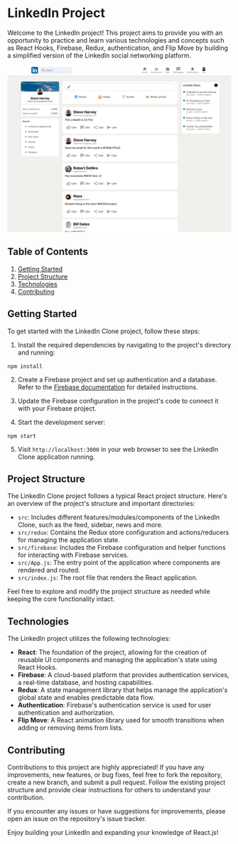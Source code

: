 # LinkedIn Project

Welcome to the LinkedIn project! This project aims to provide you with an opportunity to practice and learn various technologies and concepts such as React Hooks, Firebase, Redux, authentication, and Flip Move by building a simplified version of the LinkedIn social networking platform.

![Preview](https://github.com/mrezaamini/React-Bootcamp/blob/main/linkedin-project/FinalLook.png)

## Table of Contents

1. [Getting Started](#getting-started)
2. [Project Structure](#project-structure)
3. [Technologies](#technologies)
4. [Contributing](#contributing)

## Getting Started

To get started with the LinkedIn Clone project, follow these steps:

1. Install the required dependencies by navigating to the project's directory and running:

```shell
npm install
```

2. Create a Firebase project and set up authentication and a database. Refer to the [Firebase documentation](https://firebase.google.com/docs) for detailed instructions.

3. Update the Firebase configuration in the project's code to connect it with your Firebase project.

4. Start the development server:

```shell
npm start
```

5. Visit `http://localhost:3000` in your web browser to see the LinkedIn Clone application running.

## Project Structure

The LinkedIn Clone project follows a typical React project structure. Here's an overview of the project's structure and important directories:

- `src`: Includes different features/modules/components of the LinkedIn Clone, such as the feed, sidebar, news and more.
- `src/redux`: Contains the Redux store configuration and actions/reducers for managing the application state.
- `src/firebase`: Includes the Firebase configuration and helper functions for interacting with Firebase services.
- `src/App.js`: The entry point of the application where components are rendered and routed.
- `src/index.js`: The root file that renders the React application.

Feel free to explore and modify the project structure as needed while keeping the core functionality intact.

## Technologies

The LinkedIn project utilizes the following technologies:

- **React**: The foundation of the project, allowing for the creation of reusable UI components and managing the application's state using React Hooks.
- **Firebase**: A cloud-based platform that provides authentication services, a real-time database, and hosting capabilities.
- **Redux**: A state management library that helps manage the application's global state and enables predictable data flow.
- **Authentication**: Firebase's authentication service is used for user authentication and authorization.
- **Flip Move**: A React animation library used for smooth transitions when adding or removing items from lists.

## Contributing

Contributions to this project are highly appreciated! If you have any improvements, new features, or bug fixes, feel free to fork the repository, create a new branch, and submit a pull request. Follow the existing project structure and provide clear instructions for others to understand your contribution.

If you encounter any issues or have suggestions for improvements, please open an issue on the repository's issue tracker.

Enjoy building your LinkedIn and expanding your knowledge of React.js!
